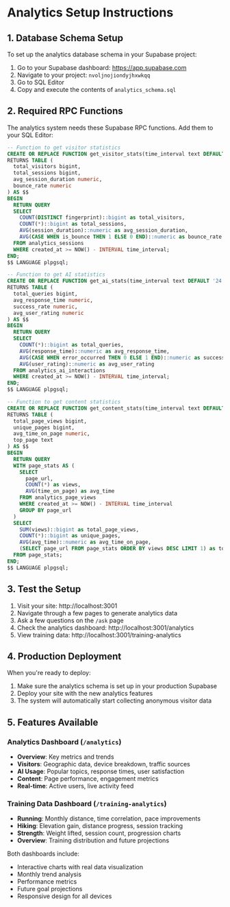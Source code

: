 # Analytics Setup Instructions

## 1. Database Schema Setup

To set up the analytics database schema in your Supabase project:

1. Go to your Supabase dashboard: https://app.supabase.com
2. Navigate to your project: `nvoljnojiondyjhxwkqq`
3. Go to SQL Editor
4. Copy and execute the contents of `analytics_schema.sql`

## 2. Required RPC Functions

The analytics system needs these Supabase RPC functions. Add them to your SQL Editor:

```sql
-- Function to get visitor statistics
CREATE OR REPLACE FUNCTION get_visitor_stats(time_interval text DEFAULT '24 hours')
RETURNS TABLE (
  total_visitors bigint,
  total_sessions bigint,
  avg_session_duration numeric,
  bounce_rate numeric
) AS $$
BEGIN
  RETURN QUERY
  SELECT 
    COUNT(DISTINCT fingerprint)::bigint as total_visitors,
    COUNT(*)::bigint as total_sessions,
    AVG(session_duration)::numeric as avg_session_duration,
    AVG(CASE WHEN is_bounce THEN 1 ELSE 0 END)::numeric as bounce_rate
  FROM analytics_sessions 
  WHERE created_at >= NOW() - INTERVAL time_interval;
END;
$$ LANGUAGE plpgsql;

-- Function to get AI statistics
CREATE OR REPLACE FUNCTION get_ai_stats(time_interval text DEFAULT '24 hours')
RETURNS TABLE (
  total_queries bigint,
  avg_response_time numeric,
  success_rate numeric,
  avg_user_rating numeric
) AS $$
BEGIN
  RETURN QUERY
  SELECT 
    COUNT(*)::bigint as total_queries,
    AVG(response_time)::numeric as avg_response_time,
    AVG(CASE WHEN error_occurred THEN 0 ELSE 1 END)::numeric as success_rate,
    AVG(user_rating)::numeric as avg_user_rating
  FROM analytics_ai_interactions 
  WHERE created_at >= NOW() - INTERVAL time_interval;
END;
$$ LANGUAGE plpgsql;

-- Function to get content statistics
CREATE OR REPLACE FUNCTION get_content_stats(time_interval text DEFAULT '24 hours')
RETURNS TABLE (
  total_page_views bigint,
  unique_pages bigint,
  avg_time_on_page numeric,
  top_page text
) AS $$
BEGIN
  RETURN QUERY
  WITH page_stats AS (
    SELECT 
      page_url,
      COUNT(*) as views,
      AVG(time_on_page) as avg_time
    FROM analytics_page_views 
    WHERE created_at >= NOW() - INTERVAL time_interval
    GROUP BY page_url
  )
  SELECT 
    SUM(views)::bigint as total_page_views,
    COUNT(*)::bigint as unique_pages,
    AVG(avg_time)::numeric as avg_time_on_page,
    (SELECT page_url FROM page_stats ORDER BY views DESC LIMIT 1) as top_page
  FROM page_stats;
END;
$$ LANGUAGE plpgsql;
```

## 3. Test the Setup

1. Visit your site: http://localhost:3001
2. Navigate through a few pages to generate analytics data
3. Ask a few questions on the `/ask` page
4. Check the analytics dashboard: http://localhost:3001/analytics
5. View training data: http://localhost:3001/training-analytics

## 4. Production Deployment

When you're ready to deploy:

1. Make sure the analytics schema is set up in your production Supabase
2. Deploy your site with the new analytics features
3. The system will automatically start collecting anonymous visitor data

## 5. Features Available

### Analytics Dashboard (`/analytics`)
- **Overview**: Key metrics and trends
- **Visitors**: Geographic data, device breakdown, traffic sources  
- **AI Usage**: Popular topics, response times, user satisfaction
- **Content**: Page performance, engagement metrics
- **Real-time**: Active users, live activity feed

### Training Data Dashboard (`/training-analytics`)
- **Running**: Monthly distance, time correlation, pace improvements
- **Hiking**: Elevation gain, distance progress, session tracking
- **Strength**: Weight lifted, session count, progression charts
- **Overview**: Training distribution and future projections

Both dashboards include:
- Interactive charts with real data visualization
- Monthly trend analysis  
- Performance metrics
- Future goal projections
- Responsive design for all devices
